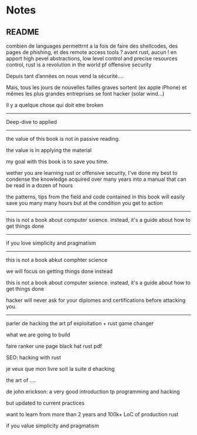# Notes



## README


combien de languages permettrnt a la fois de faire des shellcodes, des pages de phishing, et des remote access tools ? avant rust, aucun ! en apport high pevel abstractions, low level control and precise resources control, rust is a revolution in the world pf offensive security


Depuis tant d’années on nous vend la sécurité….

Mais, tous les jours de nouvelles failles graves sortent (ex apple iPhone) et mêmes les plus grandes entreprises se font hacker (solar wind…)


Il y a quelque chose qui doit etre broken

---------------------------------------------------------------------------------------------------

Deep-dive to applied

---------------------------------------------------------------------------------------------------

the value of this book is not in passive reading.

the value is in applying the material

my goal with this book is to save you time.

wether you are learning rust or offensive security, I've done my best to condense the knowledge acquired over many years into a manual that can be read in a dozen of hours

the patterns, tips from the field and code contained in this book will easily save you many many hours but at the condition you get to action

---------------------------------------------------------------------------------------------------

this is not a book about computer sxience. instead, it's a guide about how to get things done

---------------------------------------------------------------------------------------------------

if you love simplicity and pragmatism

---------------------------------------------------------------------------------------------------

this is not a book abkut comphter science

we will focus on getting things done instead

this is not a book about computer sxience. instead, it's a guide about how to get things done

hacker will never ask for your diplomes and certifications before attacking you.


---------------------------------------------------------------------------------------------------

 parler de hacking the art pf exploitation + rust game changer


what we are going to build


faire ranker une page black hat rust pdf

SEO: hacking with rust


je veux que mon livre soit la suite d ehacking

the art of ....

de john erickson: a very good introduction tp programming and hacking

but updated to current practices


want to learn from more than 2 years and 100k+ LoC of production rust


 if you value simplicity and pragmatism
